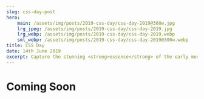 ```yaml
---
slug: css-day-post
hero:
    main: /assets/img/posts/2019-css-day/css-day-2019@360w.jpg
    lrg_jpeg: /assets/img/posts/2019-css-day/css-day-2019.jpg
    lrg_webp: /assets/img/posts/2019-css-day/css-day-2019.webp
    sml_webp: /assets/img/posts/2019-css-day/css-day-2019@300w.webp
title: CSS Day
date: 14th June 2019
excerpt: Capture the stunning <strong>essence</strong> of the early morning sunrise in the Californian wilderness.
---
```



# Coming Soon #